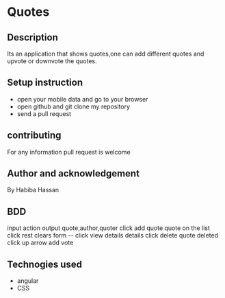 # Quotes
## Description
Its an application that shows quotes,one can add different quotes and upvote or downvote the quotes.
## Setup instruction
 * open your mobile data and go to your browser
 * open github and git clone my repository 
 * send a pull request
## contributing
For any information pull request is welcome
## Author and acknowledgement
By Habiba Hassan
## BDD
input	action	output
quote,author,quoter	click add quote	quote on the list
click rest	clears form --
click view details	details
click delete	quote deleted
click up arrow	add vote
## Technogies used
* angular
* CSS
